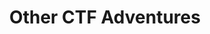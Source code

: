 ---
title: "Other CTF Adventures"
description: Dive into exciting challenges and unique learning experiences from various Capture the Flag (CTF) events that go beyond our main categories..
summary: Write-ups for CTF challenges of Other CTFs
weight: 9
hidemeta: true
cascade:
    showDate: false
---